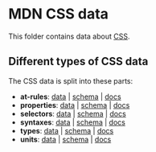# MDN CSS data

This folder contains data about [CSS](https://developer.mozilla.org/en-US/docs/Web/CSS).

## Different types of CSS data

The CSS data is split into these parts:

* **at-rules**: 
[data](https://github.com/mdn/data/blob/master/css/at-rules.json) |
[schema](https://github.com/mdn/data/blob/master/css/at-rules.schema.json) |
[docs](https://github.com/mdn/data/blob/master/css/at-rules.md)
* **properties**:
[data](https://github.com/mdn/data/blob/master/css/properties.json) |
[schema](https://github.com/mdn/data/blob/master/css/properties.schema.json) |
[docs](https://github.com/mdn/data/blob/master/css/properties.md)
* **selectors**:
[data](https://github.com/mdn/data/blob/master/css/selectors.json) |
[schema](https://github.com/mdn/data/blob/master/css/selectors.schema.json) |
[docs](https://github.com/mdn/data/blob/master/css/selectors.md)
* **syntaxes**:
[data](https://github.com/mdn/data/blob/master/css/syntaxes.json) |
[schema](https://github.com/mdn/data/blob/master/css/syntaxes.schema.json) |
[docs](https://github.com/mdn/data/blob/master/css/syntaxes.md)
* **types**:
[data](https://github.com/mdn/data/blob/master/css/types.json) |
[schema](https://github.com/mdn/data/blob/master/css/types.schema.json) |
[docs](https://github.com/mdn/data/blob/master/css/types.md)
* **units**:
[data](https://github.com/mdn/data/blob/master/css/units.json) | 
[schema](https://github.com/mdn/data/blob/master/css/units.schema.json) |
[docs](https://github.com/mdn/data/blob/master/css/units,md)
